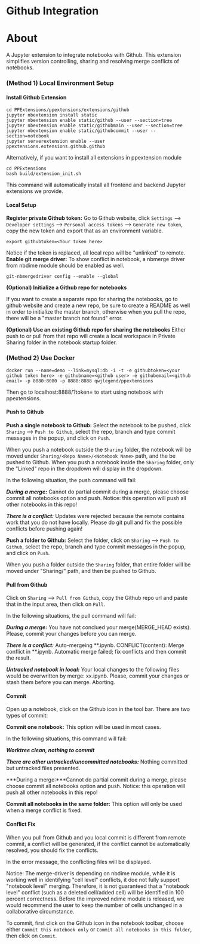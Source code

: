 # Github Integration

# About
A Jupyter extension to integrate notebooks with Github. This extension simplifies version controlling, sharing and resolving merge conflicts of notebooks.

### (Method 1) Local Environment Setup

#### Install Github Extension

~~~
cd PPExtensions/ppextensions/extensions/github
jupyter nbextension install static
jupyter nbextension enable static/github --user --section=tree
jupyter nbextension enable static/githubmain --user --section=tree
jupyter nbextension enable static/githubcommit --user --section=notebook
jupyter serverextension enable --user ppextensions.extensions.github.github
~~~

Alternatively, if you want to install all extensions in ppextension module
~~~
cd PPExtensions
bash build/extension_init.sh
~~~

This command will automatically install all frontend and backend Jupyter extensions we provide.

#### Local Setup

**Register private Github token:** Go to Github website, click `Settings` --> `Developer settings` --> `Personal access tokens` --> `Generate new token`, copy the new token and export that as an environment variable.
~~~
export githubtoken=<Your token here>
~~~

Notice if the token is replaced, all local repo will be "unlinked" to remote. 
**Enable git merge driver:**
To show conflict in notebook, a nbmerge driver from nbdime module should be enabled as well.
~~~
git-nbmergedriver config --enable --global
~~~

**(Optional) Initialize a Github repo for notebooks**

If you want to create a separate repo for sharing the notebooks, go to github website and create a new repo, be sure to create a README as well in order to initialize the master branch, otherwise when you pull the repo, there will be a "master branch not found" error. 

**(Optional) Use an existing Github repo for sharing the notebooks**
Either push to or pull from that repo will create a local workspace in Private Sharing folder in the notebook startup folder.

### (Method 2) Use Docker
~~~
docker run --name=demo --link=mysql:db -i -t -e githubtoken=<your github token here> -e githubname=<github user> -e githubemail=<github email> -p 8080:8080 -p 8888:8888 qwjlegend/ppextensions

~~~

Then go to localhost:8888/?token=<jupyter notebook token printed in the command line> to start using notebook with ppextensions.

#### Push to Github

**Push a single notebook to Github:** Select the notebook to be pushed, click `Sharing` --> `Push to Github`, select the repo, branch and type commit messages in the popup, and click on `Push`.

When you push a notebook outside the `Sharing` folder, the notebook will be moved under `Sharing/<Repo Name>/<Notebook Name>` path, and the be pushed to Github.
When you push a notebook inside the `Sharing` folder, only the "Linked" repo in the dropdown will display in the dropdown.

In the following situation, the push command will fail: 

***During a merge:*** Cannot do partial commit during a merge, please choose commit all notebooks option and push. Notice: this operation will push all other notebooks in this repo!

***There is a conflict:*** Updates were rejected because the remote contains work that you do not have locally. Please do git pull and fix the possible conflicts before pushing again!

**Push a folder to Github:** Select the folder, click on `Sharing` --> `Push to Github`, select the repo, branch and type commit messages in the popup, and click on `Push`. 

When you push a folder outside the `Sharing` folder, that entire folder will be moved under "Sharing/<Repo Name>" path, and then be pushed to Github.


#### Pull from Github

Click on `Sharing` --> `Pull from Github`, copy the Github repo url and paste that in the input area, then click on `Pull`. 

In the following situations, the pull command will fail:

***During a merge:*** You have not conclued your merge(MERGE_HEAD exists). Please, commit your changes before you can merge.

***There is a conflict:*** Auto-mergeing **.ipynb. CONFLICT(content): Merge conflict in **.ipynb. Automatic merge failed; fix conflicts and then commit the result.

***Untracked notebook in local:*** Your local changes to the following files would be overwritten by merge: xx.ipynb. Please, commit your changes or stash them before you can merge. Aborting.

#### Commit

Open up a notebook, click on the Github icon in the tool bar. There are two types of commit:

**Commit one notebook:** This option will be used in most cases. 

In the following situations, this command will fail:

***Worktree clean, nothing to commit***

***There are other untracked/uncommitted notebooks:*** Nothing committed but untracked files presented. 

***During a merge:***Cannot do partial commit during a merge, please choose commit all notebooks option and push. Notice: this operation will push all other notebooks in this repo!

**Commit all notebooks in the same folder:** This option will only be used when a merge conflict is fixed. 


#### Conflict Fix

When you pull from Github and you local commit is different from remote commit, a conflict will be generated, if the conflict cannot be automatically resolved, you should fix the conflicts.

In the error message, the conflicting files will be displayed. 

Notice: The merge-driver is depending on nbdime module,  while it is working well in identifying "cell level" conflicts, it doe not fully support "notebook level" merging. Therefore, it is not guaranteed that a "notebook level" conflict (such as a deleted cell/added cell) will be identified in 100 percent correctness. Before the improved ndime module is released, we would recommend the user to keep the number of cells unchanged in a collaborative circumstance. 

To commit, first click on the Github icon in the notebook toolbar, choose either `Commit this notebook only` or `Commit all notebooks in this folder`, then click on `Commit`. 
